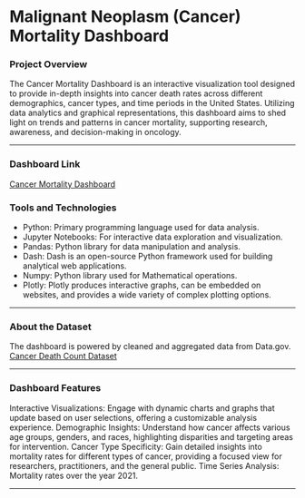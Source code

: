 # Malignant Neoplasm (Cancer) Mortality Dashboard

### Project Overview
The Cancer Mortality Dashboard is an interactive visualization tool designed to provide in-depth insights into cancer death rates across different demographics, cancer types, and time periods in the United States. Utilizing data analytics and graphical representations, this dashboard aims to shed light on trends and patterns in cancer mortality, supporting research, awareness, and decision-making in oncology.<hr>

### Dashboard Link
[Cancer Mortality Dashboard](http://127.0.0.1:8050/)

### Tools and Technologies
* Python: Primary programming language used for data analysis.
* Jupyter Notebooks: For interactive data exploration and visualization.
* Pandas: Python library for data manipulation and analysis.
* Dash: Dash is an open-source Python framework used for building analytical web applications.
* Numpy: Python library used for Mathematical operations.
* Plotly: Plotly produces interactive graphs, can be embedded on websites, and provides a wide variety of complex plotting options.
<hr>

### About the Dataset
The dashboard is powered by cleaned and aggregated data from Data.gov. [Cancer Death Count Dataset](https://catalog.data.gov/dataset/ah-provisional-cancer-death-counts-by-month-and-year-2020-2021-ab4a5)

<hr>

### Dashboard Features
Interactive Visualizations: Engage with dynamic charts and graphs that update based on user selections, offering a customizable analysis experience.
Demographic Insights: Understand how cancer affects various age groups, genders, and races, highlighting disparities and targeting areas for intervention.
Cancer Type Specificity: Gain detailed insights into mortality rates for different types of cancer, providing a focused view for researchers, practitioners, and the general public.
Time Series Analysis: Mortality rates over the year 2021.
<hr>

